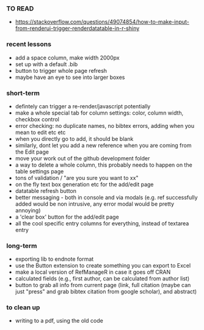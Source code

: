 ### TO READ
- https://stackoverflow.com/questions/49074854/how-to-make-input-from-renderui-trigger-renderdatatable-in-r-shiny

### recent lessons
* add a space column, make width 2000px
* set up with a default .bib
* button to trigger whole page refresh
* maybe have an eye to see into larger boxes

### short-term
- defintely can trigger a re-render/javascript potentially
- make a whole special tab for column settings: color, column width, checkbox control
- error checking: no duplicate names, no bibtex errors, adding when you mean to edit etc etc
- when you directly go to add, it should be blank
- similarly, dont let you add a new reference when you are coming from the Edit page
- move your work out of the github development folder
- a way to delete a whole column, this probably needs to happen on the table settings page
- tons of validation / "are you sure you want to xx"
- on the fly text box generation etc for the add/edit page
- datatable refresh button
- better messaging - both in console and via modals (e.g. ref successfully added would be non intrusive, any error modal would be pretty annoying)
- a 'clear box' button for the add/edit page
- all the cool specific entry columns for everything, instead of textarea entry

### long-term
* exporting lib to endnote format
* use the Button extension to create something you can export to Excel
* make a local version of RefManageR in case it goes off CRAN
* calculated fields (e.g., first author, can be calculated from author list)
* button to grab all info from current page (link, full citation (maybe can just "press" and grab bibtex citation from google scholar), and abstract)

### to clean up
* writing to a pdf, using the old code